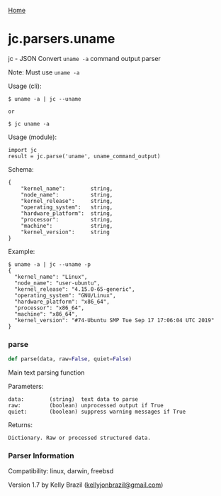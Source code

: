 [Home](https://kellyjonbrazil.github.io/jc/)
<a id="jc.parsers.uname"></a>

# jc.parsers.uname

jc - JSON Convert `uname -a` command output parser

Note: Must use `uname -a`

Usage (cli):

    $ uname -a | jc --uname

    or

    $ jc uname -a

Usage (module):

    import jc
    result = jc.parse('uname', uname_command_output)

Schema:

    {
        "kernel_name":        string,
        "node_name":          string,
        "kernel_release":     string,
        "operating_system":   string,
        "hardware_platform":  string,
        "processor":          string,
        "machine":            string,
        "kernel_version":     string
    }

Example:

    $ uname -a | jc --uname -p
    {
      "kernel_name": "Linux",
      "node_name": "user-ubuntu",
      "kernel_release": "4.15.0-65-generic",
      "operating_system": "GNU/Linux",
      "hardware_platform": "x86_64",
      "processor": "x86_64",
      "machine": "x86_64",
      "kernel_version": "#74-Ubuntu SMP Tue Sep 17 17:06:04 UTC 2019"
    }

<a id="jc.parsers.uname.parse"></a>

### parse

```python
def parse(data, raw=False, quiet=False)
```

Main text parsing function

Parameters:

    data:        (string)  text data to parse
    raw:         (boolean) unprocessed output if True
    quiet:       (boolean) suppress warning messages if True

Returns:

    Dictionary. Raw or processed structured data.

### Parser Information
Compatibility:  linux, darwin, freebsd

Version 1.7 by Kelly Brazil (kellyjonbrazil@gmail.com)

